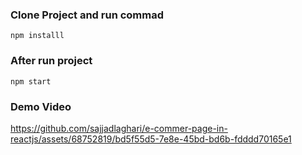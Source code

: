 ### Clone Project and run commad
```
npm installl

```
### After run project
```
npm start
```

### Demo Video


https://github.com/sajjadlaghari/e-commer-page-in-reactjs/assets/68752819/bd5f55d5-7e8e-45bd-bd6b-fdddd70165e1

